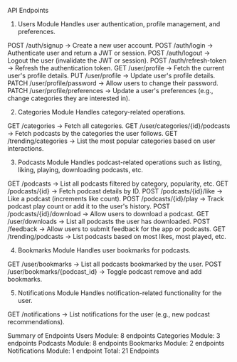 API Endpoints



1. Users Module
Handles user authentication, profile management, and preferences.

POST /auth/signup → Create a new user account.
POST /auth/login → Authenticate user and return a JWT or session.
POST /auth/logout → Logout the user (invalidate the JWT or session).
POST /auth/refresh-token → Refresh the authentication token.
GET /user/profile → Fetch the current user's profile details.
PUT /user/profile → Update user's profile details.
PATCH /user/profile/password → Allow users to change their password.
PATCH /user/profile/preferences → Update a user's preferences (e.g., change categories they are interested in).



2. Categories Module
Handles category-related operations.

GET /categories → Fetch all categories.
GET /user/categories/{id}/podcasts → Fetch podcasts by the categories the user follows.
GET /trending/categories → List the most popular categories based on user interactions.



3. Podcasts Module
Handles podcast-related operations such as listing, liking, playing, downloading podcasts, etc.

GET /podcasts → List all podcasts filtered by category, popularity, etc.
GET /podcasts/{id} → Fetch podcast details by ID.
POST /podcasts/{id}/like → Like a podcast (increments like count).
POST /podcasts/{id}/play → Track podcast play count or add it to the user's history.
POST /podcasts/{id}/download → Allow users to download a podcast.
GET /user/downloads → List all podcasts the user has downloaded.
POST /feedback → Allow users to submit feedback for the app or podcasts.
GET /trending/podcasts → List podcasts based on most likes, most played, etc.



4. Bookmarks Module
Handles user bookmarks for podcasts.

GET /user/bookmarks → List all podcasts bookmarked by the user.
POST /user/bookmarks/{podcast_id} → Toggle podcast remove and add bookmarks.



5. Notifications Module
Handles notification-related functionality for the user.

GET /notifications → List notifications for the user (e.g., new podcast recommendations).



Summary of Endpoints
Users Module: 8 endpoints
Categories Module: 3 endpoints
Podcasts Module: 8 endpoints
Bookmarks Module: 2 endpoints
Notifications Module: 1 endpoint
Total: 21 Endpoints 
